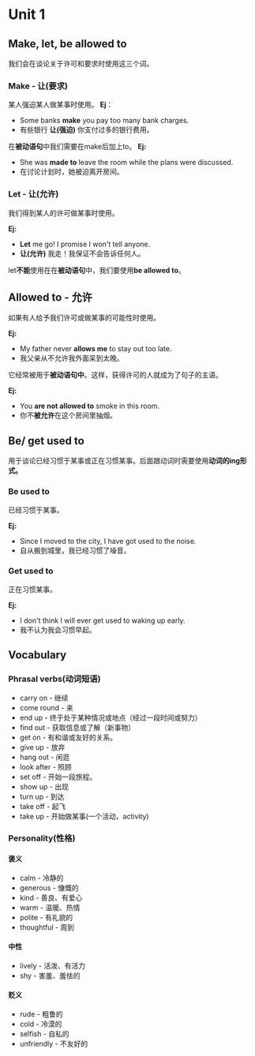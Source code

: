 # Unit 1

## Make, let, be allowed to

我们会在谈论关于许可和要求时使用这三个词。

### Make - 让(要求)

某人强迫某人做某事时使用。
**Ej**：
- Some banks **make** you pay too many bank charges.
- 有些银行 **让(强迫)** 你支付过多的银行费用。

在**被动语句**中我们需要在make后加上to。
**Ej:**
- She was **made to** leave the room while the plans were discussed.
- 在讨论计划时，她被迫离开房间。

### Let - 让(允许)

我们得到某人的许可做某事时使用。

**Ej:**
- **Let** me go! I promise I won't tell anyone.
- **让(允许)** 我走！我保证不会告诉任何人。

let**不能**使用在在**被动语句**中，我们要使用**be allowed to**。

## Allowed to - 允许

如果有人给予我们许可或做某事的可能性时使用。

**Ej:**
- My father never **allows me** to stay out too late.
- 我父亲从不允许我外面呆到太晚。

它经常被用于**被动语句中**。这样，获得许可的人就成为了句子的主语。 

**Ej:**
- You **are not allowed to** smoke in this room.
- 你不**被允许**在这个房间里抽烟。

## Be/ get used to

用于谈论已经习惯于某事或正在习惯某事。后面跟动词时需要使用**动词的ing形式。**

### Be used to

已经习惯于某事。

**Ej:**
- Since I moved to the city, I have got used to the noise.
- 自从搬到城里，我已经习惯了噪音。

### Get used to

正在习惯某事。

**Ej:**
- I don't think I will ever get used to waking up early.
- 我不认为我会习惯早起。


## Vocabulary

### Phrasal verbs(动词短语)
- carry on - 继续
- come round - 来
- end up - 终于处于某种情况或地点（经过一段时间或努力）
- find out - 获取信息或了解（新事物）
- get on - 有和谐或友好的关系。
- give up - 放弃
- hang out - 闲逛
- look after - 照顾
- set off - 开始一段旅程。 
- show up - 出现
- turn up - 到达
- take off - 起飞
- take up - 开始做某事(一个活动，activity)

### Personality(性格)

#### 褒义
- calm - 冷静的
- generous - 慷慨的
- kind - 善良、有爱心
- warm - 温暖、热情
- polite - 有礼貌的
- thoughtful - 周到

#### 中性
- lively - 活泼、有活力
- shy - 害羞、羞怯的

#### 贬义
- rude - 粗鲁的
- cold - 冷漠的
- selfish - 自私的
- unfriendly - 不友好的